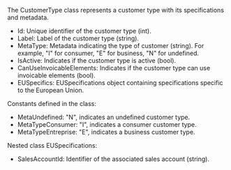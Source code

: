 The CustomerType class represents a customer type with its specifications and metadata.

- Id: Unique identifier of the customer type (int).
- Label: Label of the customer type (string).
- MetaType: Metadata indicating the type of customer (string). For example, "I" for consumer, "E" for business, "N" for undefined.
- IsActive: Indicates if the customer type is active (bool).
- CanUseInvoicableElements: Indicates if the customer type can use invoicable elements (bool).
- EUSpecifics: EUSpecifications object containing specifications specific to the European Union.

Constants defined in the class:
- MetaUndefined: "N", indicates an undefined customer type.
- MetaTypeConsumer: "I", indicates a consumer customer type.
- MetaTypeEntreprise: "E", indicates a business customer type.

Nested class EUSpecifications:
- SalesAccountId: Identifier of the associated sales account (string).